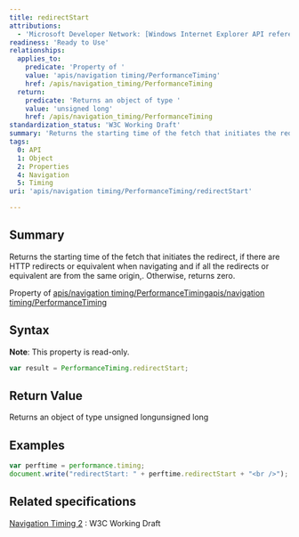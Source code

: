 ```yaml
---
title: redirectStart
attributions:
  - 'Microsoft Developer Network: [Windows Internet Explorer API reference Article](http://msdn.microsoft.com/en-us/library/ie/hh828809%28v=vs.85%29.aspx)'
readiness: 'Ready to Use'
relationships:
  applies_to:
    predicate: 'Property of '
    value: 'apis/navigation timing/PerformanceTiming'
    href: /apis/navigation_timing/PerformanceTiming
  return:
    predicate: 'Returns an object of type '
    value: 'unsigned long'
    href: /apis/navigation_timing/PerformanceTiming
standardization_status: 'W3C Working Draft'
summary: 'Returns the starting time of the fetch that initiates the redirect, if there are HTTP redirects or equivalent when navigating and if all the redirects or equivalent are from the same origin,. Otherwise, returns zero.'
tags:
  0: API
  1: Object
  2: Properties
  4: Navigation
  5: Timing
uri: 'apis/navigation timing/PerformanceTiming/redirectStart'

---
```

## Summary

Returns the starting time of the fetch that initiates the redirect, if there are HTTP redirects or equivalent when navigating and if all the redirects or equivalent are from the same origin,. Otherwise, returns zero.

Property of [apis/navigation timing/PerformanceTiming](/apis/navigation_timing/PerformanceTiming)[apis/navigation timing/PerformanceTiming](/apis/navigation_timing/PerformanceTiming)

## Syntax

**Note**: This property is read-only.

``` js
var result = PerformanceTiming.redirectStart;
```

## Return Value

Returns an object of type unsigned longunsigned long

## Examples

``` js
var perftime = performance.timing;
document.write("redirectStart: " + perftime.redirectStart + "<br />");
```

## Related specifications

[Navigation Timing 2](http://www.w3.org/TR/navigation-timing-2/)
:   W3C Working Draft
